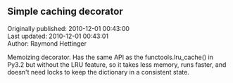 ## Simple caching decorator  
Originally published: 2010-12-01 00:43:00  
Last updated: 2010-12-01 00:43:01  
Author: Raymond Hettinger  
  
Memoizing decorator.  Has the same API as the functools.lru_cache() in Py3.2 but without the LRU feature, so it takes less memory, runs faster, and doesn't need locks to keep the dictionary in a consistent state.